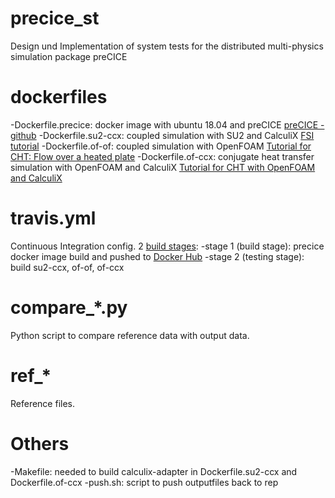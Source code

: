 # precice_st
Design und Implementation of system tests for the distributed multi-physics simulation package preCICE

# dockerfiles
-Dockerfile.precice: docker image with ubuntu 18.04 and preCICE
[preCICE - github](https://github.com/precice)
-Dockerfile.su2-ccx: coupled simulation with SU2 and CalculiX
[FSI tutorial](https://github.com/precice/precice/wiki/FSI-tutorial)
-Dockerfile.of-of: coupled simulation with OpenFOAM
[Tutorial for CHT: Flow over a heated plate](https://github.com/precice/openfoam-adapter/wiki/Tutorial-for-CHT:-Flow-over-a-heated-plate)
-Dockerfile.of-ccx: conjugate heat transfer simulation with OpenFOAM and CalculiX
[Tutorial for CHT with OpenFOAM and CalculiX](https://github.com/precice/precice/wiki/Tutorial-for-CHT-with-OpenFOAM-and-CalculiX)

# travis.yml
Continuous Integration config.
2 [build stages](https://docs.travis-ci.com/user/build-stages/):
-stage 1 (build stage): precice docker image build and pushed to [Docker Hub](https://hub.docker.com/r/kunstrasenspringer/precice/)
-stage 2 (testing stage): build su2-ccx, of-of, of-ccx

# compare_*.py
Python script to compare reference data with output data.

# ref_*
Reference files.

# Others
-Makefile: needed to build calculix-adapter in Dockerfile.su2-ccx and Dockerfile.of-ccx
-push.sh: script to push outputfiles back to rep
